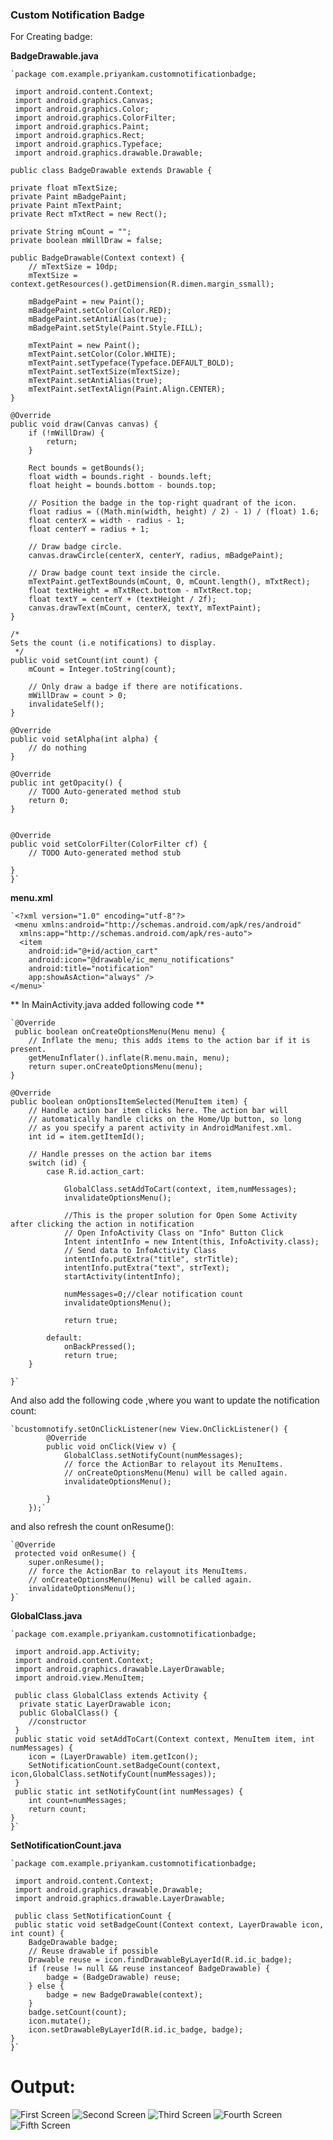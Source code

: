 ### Custom Notification Badge

For Creating badge:

**BadgeDrawable.java**

    `package com.example.priyankam.customnotificationbadge;

     import android.content.Context;
     import android.graphics.Canvas;
     import android.graphics.Color;
     import android.graphics.ColorFilter;
     import android.graphics.Paint;
     import android.graphics.Rect;
     import android.graphics.Typeface;
     import android.graphics.drawable.Drawable;

    public class BadgeDrawable extends Drawable {

    private float mTextSize;
    private Paint mBadgePaint;
    private Paint mTextPaint;
    private Rect mTxtRect = new Rect();

    private String mCount = "";
    private boolean mWillDraw = false;

    public BadgeDrawable(Context context) {
        // mTextSize = 10dp;
        mTextSize = context.getResources().getDimension(R.dimen.margin_ssmall);

        mBadgePaint = new Paint();
        mBadgePaint.setColor(Color.RED);
        mBadgePaint.setAntiAlias(true);
        mBadgePaint.setStyle(Paint.Style.FILL);

        mTextPaint = new Paint();
        mTextPaint.setColor(Color.WHITE);
        mTextPaint.setTypeface(Typeface.DEFAULT_BOLD);
        mTextPaint.setTextSize(mTextSize);
        mTextPaint.setAntiAlias(true);
        mTextPaint.setTextAlign(Paint.Align.CENTER);
    }

    @Override
    public void draw(Canvas canvas) {
        if (!mWillDraw) {
            return;
        }

        Rect bounds = getBounds();
        float width = bounds.right - bounds.left;
        float height = bounds.bottom - bounds.top;

        // Position the badge in the top-right quadrant of the icon.
        float radius = ((Math.min(width, height) / 2) - 1) / (float) 1.6;
        float centerX = width - radius - 1;
        float centerY = radius + 1;

        // Draw badge circle.
        canvas.drawCircle(centerX, centerY, radius, mBadgePaint);

        // Draw badge count text inside the circle.
        mTextPaint.getTextBounds(mCount, 0, mCount.length(), mTxtRect);
        float textHeight = mTxtRect.bottom - mTxtRect.top;
        float textY = centerY + (textHeight / 2f);
        canvas.drawText(mCount, centerX, textY, mTextPaint);
    }

    /*
    Sets the count (i.e notifications) to display.
     */
    public void setCount(int count) {
        mCount = Integer.toString(count);

        // Only draw a badge if there are notifications.
        mWillDraw = count > 0;
        invalidateSelf();
    }

    @Override
    public void setAlpha(int alpha) {
        // do nothing
    }

    @Override
    public int getOpacity() {
        // TODO Auto-generated method stub
        return 0;
    }


    @Override
    public void setColorFilter(ColorFilter cf) {
        // TODO Auto-generated method stub

    }
    }`

 **menu.xml**
    
    `<?xml version="1.0" encoding="utf-8"?>
     <menu xmlns:android="http://schemas.android.com/apk/res/android"
      xmlns:app="http://schemas.android.com/apk/res-auto">
      <item
        android:id="@+id/action_cart"
        android:icon="@drawable/ic_menu_notifications"
        android:title="notification"
        app:showAsAction="always" />
    </menu>`

** In MainActivity.java added following code **

    `@Override
     public boolean onCreateOptionsMenu(Menu menu) {
        // Inflate the menu; this adds items to the action bar if it is present.
        getMenuInflater().inflate(R.menu.main, menu);
        return super.onCreateOptionsMenu(menu);
    }

    @Override
    public boolean onOptionsItemSelected(MenuItem item) {
        // Handle action bar item clicks here. The action bar will
        // automatically handle clicks on the Home/Up button, so long
        // as you specify a parent activity in AndroidManifest.xml.
        int id = item.getItemId();

        // Handle presses on the action bar items
        switch (id) {
            case R.id.action_cart:

                GlobalClass.setAddToCart(context, item,numMessages);
                invalidateOptionsMenu();

                //This is the proper solution for Open Some Activity  after clicking the action in notification
                // Open InfoActivity Class on "Info" Button Click
                Intent intentInfo = new Intent(this, InfoActivity.class);
                // Send data to InfoActivity Class
                intentInfo.putExtra("title", strTitle);
                intentInfo.putExtra("text", strText);
                startActivity(intentInfo);

                numMessages=0;//clear notification count
                invalidateOptionsMenu();

                return true;

            default:
                onBackPressed();
                return true;
        }

    }`


And also add the following code ,where you want to update the notification count:

    `bcustomnotify.setOnClickListener(new View.OnClickListener() {
            @Override
            public void onClick(View v) {
                GlobalClass.setNotifyCount(numMessages);
                // force the ActionBar to relayout its MenuItems.
                // onCreateOptionsMenu(Menu) will be called again.
                invalidateOptionsMenu();

            }
        });`

and also refresh the count onResume():

    `@Override
     protected void onResume() {
        super.onResume();
        // force the ActionBar to relayout its MenuItems.
        // onCreateOptionsMenu(Menu) will be called again.
        invalidateOptionsMenu();
    }`

**GlobalClass.java**
    
    `package com.example.priyankam.customnotificationbadge;

     import android.app.Activity;
     import android.content.Context;
     import android.graphics.drawable.LayerDrawable;
     import android.view.MenuItem;

     public class GlobalClass extends Activity {
      private static LayerDrawable icon;
      public GlobalClass() {
        //constructor
     }
     public static void setAddToCart(Context context, MenuItem item, int numMessages) {
        icon = (LayerDrawable) item.getIcon();
        SetNotificationCount.setBadgeCount(context, icon,GlobalClass.setNotifyCount(numMessages));
     }
     public static int setNotifyCount(int numMessages) {
        int count=numMessages;
        return count;
    }
    }`
**SetNotificationCount.java**

    `package com.example.priyankam.customnotificationbadge;

     import android.content.Context;
     import android.graphics.drawable.Drawable;
     import android.graphics.drawable.LayerDrawable;

     public class SetNotificationCount {
     public static void setBadgeCount(Context context, LayerDrawable icon, int count) {
        BadgeDrawable badge;
        // Reuse drawable if possible
        Drawable reuse = icon.findDrawableByLayerId(R.id.ic_badge);
        if (reuse != null && reuse instanceof BadgeDrawable) {
            badge = (BadgeDrawable) reuse;
        } else {
            badge = new BadgeDrawable(context);
        }
        badge.setCount(count);
        icon.mutate();
        icon.setDrawableByLayerId(R.id.ic_badge, badge);
    }
    }`

# Output:
![First Screen](https://raw.githubusercontent.com/Priyanka-Mohanty/CustomNotificationBadge/gh-pages/Images/Screenshot_20160803-151305.png)
![Second Screen](https://raw.githubusercontent.com/Priyanka-Mohanty/CustomNotificationBadge/gh-pages/Images/Screenshot_20160803-151309.png)
![Third Screen](https://raw.githubusercontent.com/Priyanka-Mohanty/CustomNotificationBadge/gh-pages/Images/Screenshot_20160803-151313.png)
![Fourth Screen](https://raw.githubusercontent.com/Priyanka-Mohanty/CustomNotificationBadge/gh-pages/Images/Screenshot_20160803-151335.png)
![Fifth Screen](https://raw.githubusercontent.com/Priyanka-Mohanty/CustomNotificationBadge/gh-pages/Images/Screenshot_20160803-151403.png)
